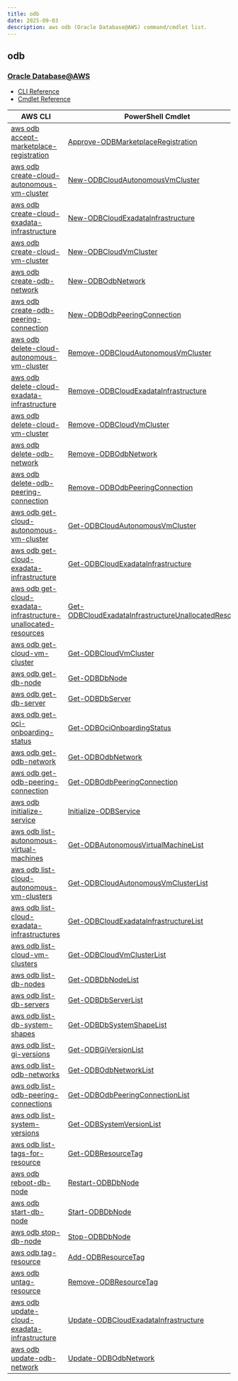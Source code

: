```yaml
---
title: odb
date: 2025-09-03
description: aws odb (Oracle Database@AWS) command/cmdlet list.
---
```


## odb

### [Oracle Database@AWS](https://aws.amazon.com/marketplace/featured-seller/oracle/)

* [CLI Reference](https://awscli.amazonaws.com/v2/documentation/api/latest/reference/odb/index.html)
* [Cmdlet Reference](https://docs.aws.amazon.com/powershell/latest/reference/items/Odb_cmdlets.html)

|AWS CLI|PowerShell Cmdlet|
|----|----|
|[aws odb accept-marketplace-registration](https://awscli.amazonaws.com/v2/documentation/api/latest/reference/odb/accept-marketplace-registration.html)|[Approve-ODBMarketplaceRegistration](https://docs.aws.amazon.com/powershell/latest/reference/items/Approve-ODBMarketplaceRegistration.html)|
|[aws odb create-cloud-autonomous-vm-cluster](https://awscli.amazonaws.com/v2/documentation/api/latest/reference/odb/create-cloud-autonomous-vm-cluster.html)|[New-ODBCloudAutonomousVmCluster](https://docs.aws.amazon.com/powershell/latest/reference/items/New-ODBCloudAutonomousVmCluster.html)|
|[aws odb create-cloud-exadata-infrastructure](https://awscli.amazonaws.com/v2/documentation/api/latest/reference/odb/create-cloud-exadata-infrastructure.html)|[New-ODBCloudExadataInfrastructure](https://docs.aws.amazon.com/powershell/latest/reference/items/New-ODBCloudExadataInfrastructure.html)|
|[aws odb create-cloud-vm-cluster](https://awscli.amazonaws.com/v2/documentation/api/latest/reference/odb/create-cloud-vm-cluster.html)|[New-ODBCloudVmCluster](https://docs.aws.amazon.com/powershell/latest/reference/items/New-ODBCloudVmCluster.html)|
|[aws odb create-odb-network](https://awscli.amazonaws.com/v2/documentation/api/latest/reference/odb/create-odb-network.html)|[New-ODBOdbNetwork](https://docs.aws.amazon.com/powershell/latest/reference/items/New-ODBOdbNetwork.html)|
|[aws odb create-odb-peering-connection](https://awscli.amazonaws.com/v2/documentation/api/latest/reference/odb/create-odb-peering-connection.html)|[New-ODBOdbPeeringConnection](https://docs.aws.amazon.com/powershell/latest/reference/items/New-ODBOdbPeeringConnection.html)|
|[aws odb delete-cloud-autonomous-vm-cluster](https://awscli.amazonaws.com/v2/documentation/api/latest/reference/odb/delete-cloud-autonomous-vm-cluster.html)|[Remove-ODBCloudAutonomousVmCluster](https://docs.aws.amazon.com/powershell/latest/reference/items/Remove-ODBCloudAutonomousVmCluster.html)|
|[aws odb delete-cloud-exadata-infrastructure](https://awscli.amazonaws.com/v2/documentation/api/latest/reference/odb/delete-cloud-exadata-infrastructure.html)|[Remove-ODBCloudExadataInfrastructure](https://docs.aws.amazon.com/powershell/latest/reference/items/Remove-ODBCloudExadataInfrastructure.html)|
|[aws odb delete-cloud-vm-cluster](https://awscli.amazonaws.com/v2/documentation/api/latest/reference/odb/delete-cloud-vm-cluster.html)|[Remove-ODBCloudVmCluster](https://docs.aws.amazon.com/powershell/latest/reference/items/Remove-ODBCloudVmCluster.html)|
|[aws odb delete-odb-network](https://awscli.amazonaws.com/v2/documentation/api/latest/reference/odb/delete-odb-network.html)|[Remove-ODBOdbNetwork](https://docs.aws.amazon.com/powershell/latest/reference/items/Remove-ODBOdbNetwork.html)|
|[aws odb delete-odb-peering-connection](https://awscli.amazonaws.com/v2/documentation/api/latest/reference/odb/delete-odb-peering-connection.html)|[Remove-ODBOdbPeeringConnection](https://docs.aws.amazon.com/powershell/latest/reference/items/Remove-ODBOdbPeeringConnection.html)|
|[aws odb get-cloud-autonomous-vm-cluster](https://awscli.amazonaws.com/v2/documentation/api/latest/reference/odb/get-cloud-autonomous-vm-cluster.html)|[Get-ODBCloudAutonomousVmCluster](https://docs.aws.amazon.com/powershell/latest/reference/items/Get-ODBCloudAutonomousVmCluster.html)|
|[aws odb get-cloud-exadata-infrastructure](https://awscli.amazonaws.com/v2/documentation/api/latest/reference/odb/get-cloud-exadata-infrastructure.html)|[Get-ODBCloudExadataInfrastructure](https://docs.aws.amazon.com/powershell/latest/reference/items/Get-ODBCloudExadataInfrastructure.html)|
|[aws odb get-cloud-exadata-infrastructure-unallocated-resources](https://awscli.amazonaws.com/v2/documentation/api/latest/reference/odb/get-cloud-exadata-infrastructure-unallocated-resources.html)|[Get-ODBCloudExadataInfrastructureUnallocatedResource](https://docs.aws.amazon.com/powershell/latest/reference/items/Get-ODBCloudExadataInfrastructureUnallocatedResource.html)|
|[aws odb get-cloud-vm-cluster](https://awscli.amazonaws.com/v2/documentation/api/latest/reference/odb/get-cloud-vm-cluster.html)|[Get-ODBCloudVmCluster](https://docs.aws.amazon.com/powershell/latest/reference/items/Get-ODBCloudVmCluster.html)|
|[aws odb get-db-node](https://awscli.amazonaws.com/v2/documentation/api/latest/reference/odb/get-db-node.html)|[Get-ODBDbNode](https://docs.aws.amazon.com/powershell/latest/reference/items/Get-ODBDbNode.html)|
|[aws odb get-db-server](https://awscli.amazonaws.com/v2/documentation/api/latest/reference/odb/get-db-server.html)|[Get-ODBDbServer](https://docs.aws.amazon.com/powershell/latest/reference/items/Get-ODBDbServer.html)|
|[aws odb get-oci-onboarding-status](https://awscli.amazonaws.com/v2/documentation/api/latest/reference/odb/get-oci-onboarding-status.html)|[Get-ODBOciOnboardingStatus](https://docs.aws.amazon.com/powershell/latest/reference/items/Get-ODBOciOnboardingStatus.html)|
|[aws odb get-odb-network](https://awscli.amazonaws.com/v2/documentation/api/latest/reference/odb/get-odb-network.html)|[Get-ODBOdbNetwork](https://docs.aws.amazon.com/powershell/latest/reference/items/Get-ODBOdbNetwork.html)|
|[aws odb get-odb-peering-connection](https://awscli.amazonaws.com/v2/documentation/api/latest/reference/odb/get-odb-peering-connection.html)|[Get-ODBOdbPeeringConnection](https://docs.aws.amazon.com/powershell/latest/reference/items/Get-ODBOdbPeeringConnection.html)|
|[aws odb initialize-service](https://awscli.amazonaws.com/v2/documentation/api/latest/reference/odb/initialize-service.html)|[Initialize-ODBService](https://docs.aws.amazon.com/powershell/latest/reference/items/Initialize-ODBService.html)|
|[aws odb list-autonomous-virtual-machines](https://awscli.amazonaws.com/v2/documentation/api/latest/reference/odb/list-autonomous-virtual-machines.html)|[Get-ODBAutonomousVirtualMachineList](https://docs.aws.amazon.com/powershell/latest/reference/items/Get-ODBAutonomousVirtualMachineList.html)|
|[aws odb list-cloud-autonomous-vm-clusters](https://awscli.amazonaws.com/v2/documentation/api/latest/reference/odb/list-cloud-autonomous-vm-clusters.html)|[Get-ODBCloudAutonomousVmClusterList](https://docs.aws.amazon.com/powershell/latest/reference/items/Get-ODBCloudAutonomousVmClusterList.html)|
|[aws odb list-cloud-exadata-infrastructures](https://awscli.amazonaws.com/v2/documentation/api/latest/reference/odb/list-cloud-exadata-infrastructures.html)|[Get-ODBCloudExadataInfrastructureList](https://docs.aws.amazon.com/powershell/latest/reference/items/Get-ODBCloudExadataInfrastructureList.html)|
|[aws odb list-cloud-vm-clusters](https://awscli.amazonaws.com/v2/documentation/api/latest/reference/odb/list-cloud-vm-clusters.html)|[Get-ODBCloudVmClusterList](https://docs.aws.amazon.com/powershell/latest/reference/items/Get-ODBCloudVmClusterList.html)|
|[aws odb list-db-nodes](https://awscli.amazonaws.com/v2/documentation/api/latest/reference/odb/list-db-nodes.html)|[Get-ODBDbNodeList](https://docs.aws.amazon.com/powershell/latest/reference/items/Get-ODBDbNodeList.html)|
|[aws odb list-db-servers](https://awscli.amazonaws.com/v2/documentation/api/latest/reference/odb/list-db-servers.html)|[Get-ODBDbServerList](https://docs.aws.amazon.com/powershell/latest/reference/items/Get-ODBDbServerList.html)|
|[aws odb list-db-system-shapes](https://awscli.amazonaws.com/v2/documentation/api/latest/reference/odb/list-db-system-shapes.html)|[Get-ODBDbSystemShapeList](https://docs.aws.amazon.com/powershell/latest/reference/items/Get-ODBDbSystemShapeList.html)|
|[aws odb list-gi-versions](https://awscli.amazonaws.com/v2/documentation/api/latest/reference/odb/list-gi-versions.html)|[Get-ODBGiVersionList](https://docs.aws.amazon.com/powershell/latest/reference/items/Get-ODBGiVersionList.html)|
|[aws odb list-odb-networks](https://awscli.amazonaws.com/v2/documentation/api/latest/reference/odb/list-odb-networks.html)|[Get-ODBOdbNetworkList](https://docs.aws.amazon.com/powershell/latest/reference/items/Get-ODBOdbNetworkList.html)|
|[aws odb list-odb-peering-connections](https://awscli.amazonaws.com/v2/documentation/api/latest/reference/odb/list-odb-peering-connections.html)|[Get-ODBOdbPeeringConnectionList](https://docs.aws.amazon.com/powershell/latest/reference/items/Get-ODBOdbPeeringConnectionList.html)|
|[aws odb list-system-versions](https://awscli.amazonaws.com/v2/documentation/api/latest/reference/odb/list-system-versions.html)|[Get-ODBSystemVersionList](https://docs.aws.amazon.com/powershell/latest/reference/items/Get-ODBSystemVersionList.html)|
|[aws odb list-tags-for-resource](https://awscli.amazonaws.com/v2/documentation/api/latest/reference/odb/list-tags-for-resource.html)|[Get-ODBResourceTag](https://docs.aws.amazon.com/powershell/latest/reference/items/Get-ODBResourceTag.html)|
|[aws odb reboot-db-node](https://awscli.amazonaws.com/v2/documentation/api/latest/reference/odb/reboot-db-node.html)|[Restart-ODBDbNode](https://docs.aws.amazon.com/powershell/latest/reference/items/Restart-ODBDbNode.html)|
|[aws odb start-db-node](https://awscli.amazonaws.com/v2/documentation/api/latest/reference/odb/start-db-node.html)|[Start-ODBDbNode](https://docs.aws.amazon.com/powershell/latest/reference/items/Start-ODBDbNode.html)|
|[aws odb stop-db-node](https://awscli.amazonaws.com/v2/documentation/api/latest/reference/odb/stop-db-node.html)|[Stop-ODBDbNode](https://docs.aws.amazon.com/powershell/latest/reference/items/Stop-ODBDbNode.html)|
|[aws odb tag-resource](https://awscli.amazonaws.com/v2/documentation/api/latest/reference/odb/tag-resource.html)|[Add-ODBResourceTag](https://docs.aws.amazon.com/powershell/latest/reference/items/Add-ODBResourceTag.html)|
|[aws odb untag-resource](https://awscli.amazonaws.com/v2/documentation/api/latest/reference/odb/untag-resource.html)|[Remove-ODBResourceTag](https://docs.aws.amazon.com/powershell/latest/reference/items/Remove-ODBResourceTag.html)|
|[aws odb update-cloud-exadata-infrastructure](https://awscli.amazonaws.com/v2/documentation/api/latest/reference/odb/update-cloud-exadata-infrastructure.html)|[Update-ODBCloudExadataInfrastructure](https://docs.aws.amazon.com/powershell/latest/reference/items/Update-ODBCloudExadataInfrastructure.html)|
|[aws odb update-odb-network](https://awscli.amazonaws.com/v2/documentation/api/latest/reference/odb/update-odb-network.html)|[Update-ODBOdbNetwork](https://docs.aws.amazon.com/powershell/latest/reference/items/Update-ODBOdbNetwork.html)|

